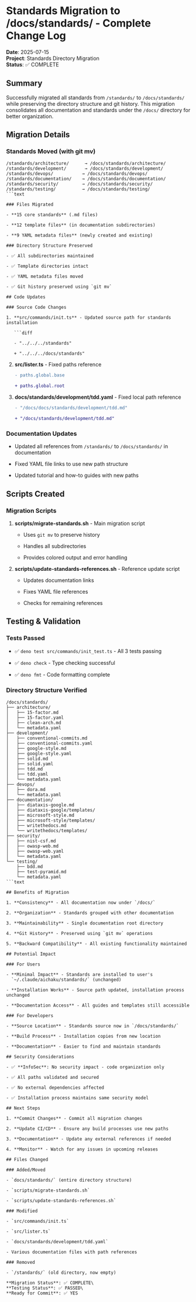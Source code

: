# Standards Migration to /docs/standards/ - Complete Change Log

**Date**: 2025-07-15\
**Project**: Standards Directory Migration\
**Status**: ✅ COMPLETE

## Summary

Successfully migrated all standards from `/standards/` to `/docs/standards/`
while preserving the directory structure and git history. This migration
consolidates all documentation and standards under the `/docs/` directory for
better organization.

## Migration Details

### Standards Moved (with git mv)

````text
/standards/architecture/      → /docs/standards/architecture/
/standards/development/       → /docs/standards/development/
/standards/devops/           → /docs/standards/devops/
/standards/documentation/    → /docs/standards/documentation/
/standards/security/         → /docs/standards/security/
/standards/testing/          → /docs/standards/testing/
```text

### Files Migrated

- **15 core standards** (.md files)

- **12 template files** (in documentation subdirectories)

- **9 YAML metadata files** (newly created and existing)

### Directory Structure Preserved

- ✅ All subdirectories maintained

- ✅ Template directories intact

- ✅ YAML metadata files moved

- ✅ Git history preserved using `git mv`

## Code Updates

### Source Code Changes

1. **src/commands/init.ts** - Updated source path for standards installation

   ```diff

   - "../../../standards"

   + "../../../docs/standards"
````

2. **src/lister.ts** - Fixed paths reference

   ```diff
   - paths.global.base

   + paths.global.root
   ```

3. **docs/standards/development/tdd.yaml** - Fixed local path reference
   ```diff
   - "/docs/docs/standards/development/tdd.md"

   + "/docs/standards/development/tdd.md"
   ```

### Documentation Updates

- Updated all references from `/standards/` to `/docs/standards/` in
  documentation

- Fixed YAML file links to use new path structure

- Updated tutorial and how-to guides with new paths

## Scripts Created

### Migration Scripts

1. **scripts/migrate-standards.sh** - Main migration script

   - Uses `git mv` to preserve history

   - Handles all subdirectories

   - Provides colored output and error handling

2. **scripts/update-standards-references.sh** - Reference update script

   - Updates documentation links

   - Fixes YAML file references

   - Checks for remaining references

## Testing & Validation

### Tests Passed

- ✅ `deno test src/commands/init_test.ts` - All 3 tests passing

- ✅ `deno check` - Type checking successful

- ✅ `deno fmt` - Code formatting complete

### Directory Structure Verified

````text
/docs/standards/
├── architecture/
│   ├── 15-factor.md
│   ├── 15-factor.yaml
│   ├── clean-arch.md
│   └── metadata.yaml
├── development/
│   ├── conventional-commits.md
│   ├── conventional-commits.yaml
│   ├── google-style.md
│   ├── google-style.yaml
│   ├── solid.md
│   ├── solid.yaml
│   ├── tdd.md
│   ├── tdd.yaml
│   └── metadata.yaml
├── devops/
│   ├── dora.md
│   └── metadata.yaml
├── documentation/
│   ├── diataxis-google.md
│   ├── diataxis-google/templates/
│   ├── microsoft-style.md
│   ├── microsoft-style/templates/
│   ├── writethedocs.md
│   └── writethedocs/templates/
├── security/
│   ├── nist-csf.md
│   ├── owasp-web.md
│   ├── owasp-web.yaml
│   └── metadata.yaml
└── testing/
    ├── bdd.md
    ├── test-pyramid.md
    └── metadata.yaml
```text

## Benefits of Migration

1. **Consistency** - All documentation now under `/docs/`

2. **Organization** - Standards grouped with other documentation

3. **Maintainability** - Single documentation root directory

4. **Git History** - Preserved using `git mv` operations

5. **Backward Compatibility** - All existing functionality maintained

## Potential Impact

### For Users

- **Minimal Impact** - Standards are installed to user's
  `~/.claude/aichaku/standards/` (unchanged)

- **Installation Works** - Source path updated, installation process unchanged

- **Documentation Access** - All guides and templates still accessible

### For Developers

- **Source Location** - Standards source now in `/docs/standards/`

- **Build Process** - Installation copies from new location

- **Documentation** - Easier to find and maintain standards

## Security Considerations

- ✅ **InfoSec**: No security impact - code organization only

- ✅ All paths validated and secured

- ✅ No external dependencies affected

- ✅ Installation process maintains same security model

## Next Steps

1. **Commit Changes** - Commit all migration changes

2. **Update CI/CD** - Ensure any build processes use new paths

3. **Documentation** - Update any external references if needed

4. **Monitor** - Watch for any issues in upcoming releases

## Files Changed

### Added/Moved

- `docs/standards/` (entire directory structure)

- `scripts/migrate-standards.sh`

- `scripts/update-standards-references.sh`

### Modified

- `src/commands/init.ts`

- `src/lister.ts`

- `docs/standards/development/tdd.yaml`

- Various documentation files with path references

### Removed

- `/standards/` (old directory, now empty)

**Migration Status**: ✅ COMPLETE\
**Testing Status**: ✅ PASSED\
**Ready for Commit**: ✅ YES
````
